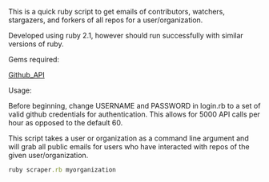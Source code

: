 This is a quick ruby script to get emails of contributors, watchers, stargazers, and forkers of all repos for a user/organization.

Developed using ruby 2.1, however should run successfully with similar versions of ruby.

Gems required:

[Github_API](http://peter-murach.github.io/github/)

Usage:

Before beginning, change USERNAME and PASSWORD in login.rb to a set of valid github credentials for authentication.  This allows for 5000 API calls per hour as opposed to the default 60.

This script takes a user or organization as a command line argument and will grab all public emails for users who have interacted with repos of the given user/organization.

```ruby
ruby scraper.rb myorganization
```
